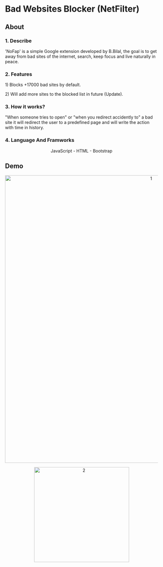# Bad Websites Blocker (NetFilter)
<h2 align="left">About</h2>
<div >
    <h3 align="left">1. Describe</h3>
     <p>
     'NoFap' is a simple Google extension developed by B.Bilal, the goal is to get away from bad sites of the internet, search, keep focus and live naturally in peace.
     </p>
   <h3 align="left">2. Features</h3>
     <p align="left">
        1) Blocks +17000 bad sites by default.
     </p>
     <p align="left">
        2) Will add more sites to the blocked list in future (Update).
     </p>
   <h3 align="left">3. How it works?</h3>
   <p>
     "When someone tries to open" or "when you redirect accidently to" a bad site it will redirect the user to a predefined page and will write the action with time in history.   
   </p>
   <h3 align="left">4. Language And Framworks</h3>
   <p align="center">JavaScript - HTML - Bootstrap</p>
</div>
<h2 align="left">Demo</h2>
<div align="center">
   <p>
      <img width="947" alt="1" src="https://user-images.githubusercontent.com/74218805/229000171-f8cf5b69-47e2-4881-bfa1-d08cbced2790.PNG">
   </p>
   <p>
      <img width="313" alt="2" src="https://user-images.githubusercontent.com/74218805/229000168-d27dd71c-4799-4ff0-9f4e-96e72307156e.PNG">
   </p>
</div>
